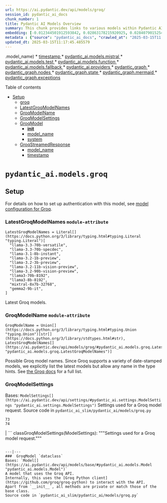 ```yaml
---
url: https://ai.pydantic.dev/api/models/groq/
session_id: pydantic_ai_docs
chunk_number: 1
title: Pydantic AI Models Overview
summary: This chunk provides links to various models within Pydantic AI, including Groq, Mistral, Test, Function, and Fallback models. It also references Pydantic providers and various components of the Pydantic graph, such as nodes, state, and exceptions.
embedding: [-0.012344501912593842, 0.02863178215920925, 0.028407901525497437, -0.0703481137752533, 0.021828314289450645, 0.0020926573779433966, -0.02599497139453888, -0.02247507870197296, -0.0225497055798769, -0.009521124884486198, 0.01453977171331644, -0.061243657022714615, -0.008756200782954693, -0.029850685968995094, 0.005307824816554785, -0.00010902496433118358, -0.045273538678884506, 0.027587007731199265, 0.01502484455704689, 0.04631831496953964, 0.04236309602856636, -0.031616851687431335, -0.008955205790698528, 0.01889299601316452, 0.015124347060918808, -0.006007450632750988, -0.020485032349824905, 0.06567151099443436, -0.0173133984208107, 0.0007991277379915118, 0.03320888802409172, -0.03236311674118042, -0.02134324051439762, -0.016305936500430107, -0.02686561644077301, -0.04654219374060631, 0.0073320744559168816, -0.0032462619710713625, 0.007263666950166225, 0.038457632064819336, -0.002778290305286646, -0.05955211818218231, -0.01565917208790779, -0.003955215681344271, -0.008986299857497215, 0.02967655658721924, 0.027512380853295326, 0.032164111733436584, -0.006321504712104797, 0.024502437561750412, -0.03776111826300621, -0.002119087614119053, -0.04960189014673233, -0.022201446816325188, 0.0021050951909273863, -0.021057171747088432, -0.03925365209579468, 0.015858177095651627, 0.04184070974588394, -0.025012386962771416, -0.009589532390236855, 0.0009561547776684165, -0.016940264031291008, 0.011305946856737137, 0.02731337770819664, -0.03159197419881821, -0.054377999156713486, 0.0025621838867664337, -0.02781088836491108, 0.006934065371751785, 0.011175350286066532, 0.03159197419881821, -0.05477600917220116, -0.022487515583634377, 6.500686140498146e-05, -0.032487496733665466, -0.004940910264849663, 0.0835321694612503, 0.022375576198101044, -0.04092031344771385, -0.011013658717274666, 0.024925323203206062, 0.015746235847473145, 0.01205221377313137, 0.0114862946793437, -0.021044733002781868, -0.051243677735328674, -0.02226363681256771, -0.022624332457780838, 0.012475098483264446, -0.02481338195502758, -0.03885564208030701, -0.018805932253599167, 0.010876843705773354, 0.06845757365226746, -0.027960142120718956, 0.021355677396059036, -0.040771059691905975, 0.01868155412375927, 0.019539760425686836, 0.006592026446014643, -0.024166617542505264, -0.03920390084385872, -0.014614397659897804, 0.060348134487867355, 0.013955195434391499, 0.026790989562869072, 0.0046237469650805, 0.001577266724780202, 0.0015508363721892238, -0.059452615678310394, -0.004633075091987848, 0.04427851736545563, 0.004968895111232996, -0.07184065133333206, -0.01573379896581173, -0.04226359352469444, 0.01894274726510048, -0.00324937142431736, -0.031119339168071747, -0.010217640548944473, 0.008171625435352325, 0.023345723748207092, -0.009172867052257061, 0.033034756779670715, 0.008582072332501411, 0.012356939725577831, -0.03218898922204971, -0.08805952221155167, -0.023146718740463257, 0.01665419526398182, -0.019067125394940376, 0.0021828312892466784, -0.028358150273561478, -0.00414489209651947, 0.014092011377215385, -0.06631827354431152, 0.029378049075603485, -0.03104471229016781, -0.0018920981092378497, -0.02123129926621914, -0.01999995857477188, -0.0007295538671314716, 0.012897983193397522, -0.0031902920454740524, 0.027985017746686935, -0.007369387894868851, 0.00888057891279459, -0.03517405688762665, 0.04323374107480049, 0.0066728717647492886, 0.031119339168071747, -0.02634323015809059, 0.013557186350226402, -0.026989994570612907, 0.006063420325517654, 0.017114393413066864, 0.025845717638731003, 0.01934075728058815, -0.013258679769933224, 0.006455210503190756, 0.026641735807061195, -0.0043812100775539875, 0.002862245310097933, -0.03514918312430382, 0.016044743359088898, -0.07447745651006699, -0.01365668885409832, -0.05323372036218643, -0.04771134629845619, 0.016380563378334045, 0.03467654436826706, -0.04323374107480049, 0.022748710587620735, 0.004993770737200975, 0.0025839500594884157, -0.059850625693798065, -0.03144272044301033, -0.041616830974817276, -0.0008737544412724674, 0.008638042025268078, 0.012910421006381512, -0.04967651516199112, -0.04223871976137161, -0.010273611173033714, -0.0016433424316346645, -0.03189048171043396, -0.00301616289652884, 0.02044771984219551, 0.05154218152165413, 0.010217640548944473, 0.0296019297093153, 0.022139258682727814, 0.006010559853166342, -0.015298476442694664, -0.03455216810107231, 0.014713900163769722, -0.018768617883324623, 0.040746185928583145, 0.03514918312430382, 0.020124336704611778, 0.0036318334750831127, 0.032014861702919006, -0.047636717557907104, -0.012276094406843185, -0.0536317303776741, -0.012189029715955257, -0.0037282262928783894, -0.07223866134881973, -0.007157945539802313, -0.011349479667842388, -0.019378069788217545, -0.01480096485465765, 0.03194023296236992, 0.012667885050177574, 0.02370641939342022, -0.07363168895244598, -0.00943406019359827, 0.034378040581941605, 0.03651733696460724, -0.009670378640294075, 0.06492523849010468, 0.010957689024508, 0.0064676483161747456, 0.02028602734208107, -0.0032960132230073214, -0.0014629944926127791, -0.01631837524473667, 0.0427362322807312, -0.014116887003183365, 0.014850716106593609, -0.00798505824059248, -0.028482528403401375, -0.04154220223426819, 0.023295972496271133, -0.04067155718803406, 0.0014731002738699317, 0.001856339513324201, 0.025696465745568275, -0.03957703337073326, -0.023096967488527298, -0.004580214619636536, -0.019116876646876335, 0.02325865812599659, 0.036716341972351074, 0.017064642161130905, -0.0034608137793838978, -0.045795924961566925, 0.025174077600240707, 0.0538804866373539, 0.02599497139453888, -0.0023818358313292265, 0.013084550388157368, -0.010254953987896442, -0.003476361045613885, -0.008749982342123985, -0.04087056219577789, 0.008824609220027924, -0.08373117446899414, -0.021741248667240143, -0.010080825537443161, -0.0021299708168953657, 0.0024362511467188597, 0.014253702014684677, -0.016380563378334045, 0.0031840731389820576, -0.009278587996959686, -0.015795987099409103, -0.015099471434950829, -0.0326865017414093, -0.007661676034331322, -0.03139296919107437, 0.020596973598003387, -0.014415393583476543, -0.04179095849394798, -0.0030394839122891426, 0.015472604893147945, 0.0024766740389168262, 0.0213681161403656, -0.03238799422979355, 0.01929100602865219, 0.039427779614925385, 0.05223869904875755, 0.05338297411799431, -0.021567119285464287, 0.029900437220931053, 0.027437755838036537, 0.01578355021774769, 0.026542235165834427, 0.025646714493632317, 0.01665419526398182, 0.027014870196580887, 0.025721341371536255, -0.043930258601903915, 0.05691530555486679, -0.035248685628175735, 0.018221355974674225, 0.01296017225831747, 0.003852604189887643, -0.01894274726510048, 0.03174122795462608, 0.0018501206068322062, -0.0337810255587101, -0.03490042686462402, -0.007444014772772789, 0.02186562679708004, 0.008948986418545246, 0.00029870119760744274, 0.004937801044434309, -0.005581456236541271, 0.001449779374524951, 0.020062148571014404, -0.023955175653100014, -0.04236309602856636, -0.018569614738225937, 0.002549746073782444, 0.012667885050177574, 0.047586966305971146, 0.03927852585911751, 0.015136784873902798, -0.012282312847673893, -0.013482559472322464, 0.014502458274364471, 0.02337059937417507, -0.03694022446870804, -0.018457673490047455, -0.04203971475362778, -0.010062168352305889, -0.03191535919904709, -0.03497505187988281, 0.03375615179538727, -0.027462629601359367, -0.050845667719841, 0.07388044893741608, 0.013109426014125347, -0.005600112956017256, -0.004026732873171568, 0.05154218152165413, 0.004235066007822752, 0.033009883016347885, -0.0470397062599659, -0.024987511336803436, -0.03139296919107437, -0.02247507870197296, -0.03930340334773064, 0.02139299176633358, 0.010143013671040535, 0.04960189014673233, -0.020223839208483696, 0.007910431362688541, -0.0024098209105432034, -0.006747498642653227, -0.011884303763508797, 0.018059665337204933, -0.04773622006177902, -0.002826486714184284, 0.012568382546305656, -0.002983513753861189, -0.03925365209579468, 0.032985005527734756, -0.06990035623311996, 0.032935258001089096, -0.06328345090150833, -0.029452675953507423, 0.007412920240312815, -0.012108184397220612, 0.010174108669161797, -0.04522378742694855, -0.007661676034331322, 0.004850736353546381, -0.00019958759367000312, 0.015161660499870777, -0.007226353511214256, -0.032512370496988297, -0.02042284421622753, -0.03544769063591957, -0.016218872740864754, 0.0333581417798996, 0.005049740895628929, 0.018308419734239578, 0.031144214794039726, -0.00830222200602293, -0.0012430011993274093, -0.014291015453636646, 0.03833325579762459, 0.007064662408083677, -0.028606906533241272, 0.04833323508501053, -0.031641725450754166, 0.028507404029369354, -0.038930267095565796, 0.0006646441761404276, 0.03701484948396683, -0.04604468122124672, 0.003176299389451742, 0.014477582648396492, 0.021977566182613373, 0.001588149694725871, 0.05452725291252136, 0.039427779614925385, 0.050820790231227875, -0.01715170592069626, -0.013731314800679684, 0.016305936500430107, -0.014241264201700687, -0.03455216810107231, 0.025136765092611313, 0.036119330674409866, 0.006200236268341541, -0.006847001146525145, 0.015646733343601227, 0.011430324986577034, 0.006274862680584192, -0.027487505227327347, 0.003370639868080616, -0.053930237889289856, -0.006393021903932095, 0.0039179022423923016, 0.035795945674180984, 0.0564177967607975, 0.014054697938263416, -0.07950232177972794, -0.006455210503190756, -0.010205202735960484, -0.04276110604405403, 0.05611928924918175, 0.02351985312998295, -0.0795520767569542, 0.014402955770492554, -0.03823375329375267, -0.002193714492022991, -0.04932825639843941, 0.016330812126398087, -0.06930334120988846, 0.0414675772190094, -0.016380563378334045, -0.02023627795279026, 0.030248694121837616, 0.007966401986777782, -0.015111909247934818, 0.006150485016405582, -0.017723845317959785, -0.00024117642897181213, 0.04134320095181465, -0.014427831396460533, 0.00998754147440195, 0.019937770441174507, -0.029875561594963074, -0.01393031980842352, -0.05786057934165001, 0.002024249639362097, 0.03512430563569069, -0.0056032221764326096, -0.018084540963172913, 0.023457663133740425, -0.009409184567630291, 0.06572125852108002, 0.011859428137540817, 0.06686553359031677, -0.052188947796821594, 0.01599499210715294, 0.019228816032409668, -0.01702732779085636, 0.02452731318771839, -0.027636758983135223, -0.03198998421430588, 0.014701462350785732, -0.00682834442704916, -0.022201446816325188, -0.012251218780875206, 0.012798481620848179, -0.02146761864423752, -0.010453958995640278, 0.020062148571014404, 0.0061411564238369465, -0.011623110622167587, -0.004160439129918814, 0.017587028443813324, 0.01386813074350357, 0.033955153077840805, -0.004017404746264219, 0.0008550977800041437, -0.022400451824069023, 0.03370640054345131, -0.04786060005426407, 0.033407893031835556, 0.005799117498099804, -0.059800874441862106, 0.007201477885246277, -0.0361442044377327, -0.033532269299030304, -0.013109426014125347, 0.04828348383307457, -0.013134301640093327, 0.03649246320128441, 0.0042506130412220955, -0.03221386298537254, 0.006327723618596792, -0.019353194162249565, -0.04405463486909866, -0.009664159268140793, 0.0063463798724114895, -0.002831151010468602, 0.036119330674409866, 0.005102601367980242, 0.01011813897639513, 0.0057835704647004604, 0.03564669191837311, 0.0012041331501677632, 0.06935308873653412, -0.043507374823093414, 0.014440269209444523, 0.01506215799599886, 0.03512430563569069, 0.029402924701571465, 0.025596963241696358, 0.013532310724258423, 0.019950207322835922, -0.011218882165849209, 0.01061564963310957, 0.023532290011644363, -0.027188999578356743, -0.027885515242815018, 0.0019807172939181328, -0.03654221445322037, -0.021082047373056412, -0.02118154801428318, -0.03007456474006176, -0.004483821801841259, -0.030895458534359932, 0.03159197419881821, 0.007046005688607693, -0.0002759633644018322, -0.02170393615961075, -0.01679101027548313, -0.005746257025748491, 0.01912931352853775, -0.01988801918923855, -0.019713889807462692, -0.03186560794711113, -0.008463912643492222, 0.02181587554514408, -0.004468274302780628, 0.009297244250774384, 0.008252470754086971, 0.030820833519101143, 0.03333326429128647, -0.02773626148700714, 0.00048429626622237265, 0.013022361323237419, 0.03246261924505234, -0.007978839799761772, -0.0004147224244661629, -0.042064592242240906, 0.0025808406062424183, -0.004148001316934824, -0.0367412194609642, 0.04296011105179787, 0.006284191273152828, 0.02728850208222866, 0.0027347581926733255, -0.027935266494750977, 0.04248747602105141, 0.031293466687202454, -0.02134324051439762, 0.037636738270521164, 0.03554718941450119, 0.01274873036891222, -0.01271141692996025, -0.026318354532122612, 0.00861938577145338, 0.006896751932799816, -0.009203961119055748, 0.01799747534096241, 0.011430324986577034, -0.04067155718803406, -0.015198973938822746, -0.003128102980554104, -0.004172876942902803, -0.006536056287586689, -0.027089497074484825, -0.044427771121263504, 0.014427831396460533, -0.008824609220027924, -0.06069639325141907, -0.008805952034890652, 0.004804094787687063, 0.03972628712654114, -0.006604464258998632, 0.005640535615384579, 0.023880548775196075, -0.03194023296236992, 0.00827734638005495, 0.006691528484225273, 0.007313417736440897, -0.019713889807462692, 0.026218852028250694, 0.004673497751355171, -0.033880528062582016, 0.050771038979291916, 0.010939032770693302, -0.0019045359222218394, -0.011467638425529003, 0.05507451295852661, -0.01060321182012558, -0.022251198068261147, 0.03731335699558258, -0.009589532390236855, -0.02299746498465538, 0.0043718814849853516, -0.006523618474602699, 0.008470132015645504, -0.02026115357875824, -0.06845757365226746, -0.052139196544885635, 0.009079583920538425, -0.05378098413348198, 0.025111889466643333, 0.061790917068719864, -0.02347010187804699, 0.017425337806344032, 0.014166637323796749, 0.034402914345264435, -0.009956447407603264, 0.014888029545545578, 0.0003533108392730355, 0.0013899225741624832, 0.0036318334750831127, -0.04009941965341568, 0.04472627863287926, 0.009707692079246044, -0.01863180287182331, 0.056169040501117706, 0.02589546889066696, -0.012848232872784138, -0.0010556570487096906, -0.00696515990421176, -0.006616902071982622, 0.014664148911833763, -0.02320890873670578, 0.03047257475554943, 0.049950145184993744, 0.007524860091507435, -0.01123753935098648, 0.028955165296792984, -0.0314178466796875, -0.0038930268492549658, 0.004692154470831156, 0.022873086854815483, 0.012667885050177574, -0.01273629255592823, -0.04320886731147766, -0.02165418490767479, -0.03191535919904709, 0.010485053062438965, -0.023084530606865883, -0.004626856185495853, -0.003914793021976948, -0.018905434757471085, 0.04475115239620209, -0.05293521657586098, 0.0022030428517609835, 0.002316537545993924, -0.030746206641197205, -0.030696455389261246, 0.04089543968439102, 0.021268613636493683, 0.0127736059948802, -0.007618143688887358, -0.008669136092066765, 0.011977587826550007, 0.007444014772772789, 0.03878101706504822, 0.012649227865040302, -0.009191523306071758, 0.02365666814148426, 0.005046631675213575, -0.05019890144467354, -0.0247885063290596, 0.050746165215969086, -0.026492483913898468, 0.006259315647184849, -0.06203967332839966, 0.018669115379452705, 0.046193934977054596, -0.06691528856754303, 0.020584534853696823, 0.027014870196580887, 0.011548483744263649, 0.005562799517065287, 0.024776069447398186, -0.018271107226610184, -0.01128729060292244, -0.0028187131974846125, 0.027910390868782997, 0.0008309995755553246, -0.006253096740692854, 0.012562163174152374, -0.026741238310933113, -0.10995002090930939, 0.015397978946566582, -0.009328339248895645, 0.00575558515265584, -0.0007489878917112947, -0.03097008541226387, 0.02786063961684704, 0.0023305299691855907, -0.002218589885160327, 0.03606957942247391, -0.025087013840675354, -0.026666611433029175, 0.04059693217277527, -0.006194017361849546, 0.03883076831698418, -0.003625614568591118, 0.008756200782954693, -0.024091990664601326, 0.054825760424137115, 0.002411375753581524, 0.025460146367549896, -0.009123115800321102, 0.011940274387598038, -0.017674094066023827, 0.014042260125279427, -0.011119380593299866, -0.022636769339442253, -0.022748710587620735, 0.029378049075603485, -0.01983826793730259, -0.027437755838036537, -0.0016153573524206877, 0.0010439966572448611, 0.010261173360049725, -0.014266139827668667, -0.0100497305393219, 0.0063059572130441666, -0.052188947796821594, 0.009900477714836597, 0.0030643593054264784, 0.010727589949965477, 0.009085802361369133, 0.012667885050177574, -0.02486313320696354, 0.0024020473938435316, 0.01481340266764164, -0.01728852279484272, -0.004185314755886793, 0.045771051198244095, -0.0037779773119837046, -0.000421329983510077, 0.0026026065461337566, 0.008333316072821617, 0.004070265218615532, -0.0010230079060420394, -0.007220134604722261, -0.020161651074886322, -0.0015998102026060224, -0.009533562697470188, -0.05089541897177696, 0.05233820155262947, 0.0005126699688844383, 0.013532310724258423, 0.005911057814955711, 0.03885564208030701, -0.01123753935098648, -0.02526114322245121, 0.00797262042760849, -0.0016884293872863054, 0.007400482427328825, -0.02278602309525013, -0.012674103491008282, -0.009508687071502209, 0.006523618474602699, 0.028880538418889046, 0.03450241684913635, -0.029825810343027115, 0.05507451295852661, 0.0435819998383522, 0.023196469992399216, 0.007823366671800613, 0.023096967488527298, 0.005124367773532867, 0.018432797864079475, -0.019950207322835922, 0.006430335342884064, 0.0021983785554766655, -0.014477582648396492, -0.04970139265060425, -0.040721308439970016, -0.0363183356821537, 3.855227623716928e-05, 0.0018718867795541883, 0.025037262588739395, 0.03054720163345337, 0.01910443790256977, -0.007499984465539455, -0.01181589625775814, -0.08905454725027084, -0.009570876136422157, 0.023781046271324158, -0.009502468630671501, 0.05198994278907776, -0.00253264419734478, -0.009900477714836597, -0.004679716657847166, 0.025746216997504234, -0.04330836981534958, -0.033059634268283844, 0.008358191698789597, 0.02139299176633358, -0.012139278464019299, 0.01003729272633791, -0.03542281314730644, 0.005102601367980242, 0.0015228514093905687, 0.060298383235931396, 0.009589532390236855, -0.020833291113376617, 0.013208928517997265, 0.005584565922617912, 0.0023973830975592136, -0.0016542255179956555, -0.024091990664601326, 0.03639296069741249, -0.014937780797481537, 0.0331093855202198, 0.022437764331698418, -0.030223818495869637, -0.029427800327539444, -0.012518631294369698, 0.03649246320128441, -0.021069608628749847, 0.003398624947294593, 0.02504969947040081, 0.02181587554514408, 0.03519893437623978, -0.04818398132920265, 0.012935296632349491, -0.018930310383439064, -0.0003655542968772352, 0.012624352239072323, 0.02099498175084591, 0.011554703116416931, -0.005572128109633923, 0.0290546678006649, -0.00445894617587328, -0.0012492201058194041, -0.0026134897489100695, 0.01745021343231201, -0.011393011547625065, 0.036119330674409866, 0.02868153341114521, -0.00032396544702351093, -0.041616830974817276, -0.008924110792577267, -0.020833291113376617, -0.01865667849779129, 0.022649208083748817, 0.006290410179644823, 0.021517369896173477, 0.0049626766704022884, -0.01689051277935505, -0.008955205790698528, 0.014303453266620636, -0.0007163386908359826, 0.0004835189029108733, -0.03728847950696945, -0.015348227694630623, 0.018880559131503105, -0.02410442754626274, -0.002817158354446292, -0.018955186009407043, 0.004763671662658453, 0.013047236949205399, 0.05014915019273758, -0.01482584048062563, 0.0019496228778734803, 0.029029792174696922, 0.0015632741851732135, 0.01296017225831747, -0.005143024493008852, 0.007388044614344835, 0.012935296632349491, 0.010559679940342903, -0.03363177180290222, 0.03646758571267128, -0.017873097211122513, 0.012139278464019299, -0.03330839052796364, 0.005034193862229586, -0.015858177095651627, -0.05338297411799431, -0.021927816793322563, 0.021268613636493683, -0.011281071230769157, 0.022885525599122047, -0.0011349479900673032, 0.004356334451586008, 0.019116876646876335, -0.02078353986144066, 0.04631831496953964, 0.007468890398740768, 0.004906706511974335, 0.016902949661016464, 0.0013222920242697, -0.0020429063588380814, 0.026989994570612907, 0.016666632145643234, 0.05159193277359009, 0.023134281858801842, 0.000611394876614213, -0.026069598272442818, -0.03997504338622093, 0.047984976321458817, 0.006504961755126715, -0.02299746498465538, 0.03838300704956055, -0.008980081416666508, -0.006791030988097191, -0.023980051279067993, 0.06233818084001541, -0.0006246100529097021, -0.013395494781434536, 0.0333581417798996, 0.0034950177650898695, -0.012897983193397522, -0.0024362511467188597, 0.01503728237003088, 0.017848221585154533, -0.02523626759648323, 0.03126859292387962, -0.023096967488527298, -0.03146759793162346, 0.02691536769270897, 0.006358817685395479, 0.004810313694179058, 0.0012849787017330527, 0.002983513753861189, -0.0066479966044425964, 0.0519401915371418, 0.011305946856737137, -0.04475115239620209, 0.01631837524473667, -0.012599476613104343, -0.03507455438375473, 0.006666652858257294, -0.018756181001663208, 0.02870640903711319, -0.018333295360207558, -0.031641725450754166, 0.011940274387598038, 0.011442762799561024, 0.026965118944644928, -0.04878099635243416, -0.02999993786215782, -0.017611904069781303, -0.02299746498465538, -0.02033577859401703, 0.003176299389451742, -0.014141762629151344, -0.04059693217277527, 0.009036051109433174, -0.004328349605202675, -0.03470142185688019, -0.010360674932599068, 0.0053979987278580666, 0.0023040997330099344, -0.014713900163769722, 0.025373082607984543, 0.03502480313181877, 0.055820781737565994, 0.049427758902311325, 0.05905460566282272, -0.006784812081605196, -0.040273550897836685, -0.008028590120375156, 0.028606906533241272, -0.023196469992399216, 0.03554718941450119, 0.023383036255836487, 0.0399501658976078, 0.017624342814087868, 0.011156694032251835, -0.010192764922976494, 0.014291015453636646, -0.027039745822548866, 0.012835795059800148, 0.0013868131209164858, 0.04614418372511864, -0.0005946815945208073, -0.01618155837059021, -0.012008681893348694, -0.006710185203701258, 0.0442536398768425, -0.0009647057158872485, 0.012537287548184395, 0.03696509823203087, 0.03271137550473213, 0.020833291113376617, -0.019925331696867943, 0.0018221355276182294, -0.000710897205863148, 0.03694022446870804, -0.012456442229449749, 0.0025295347440987825, -0.0019185284618288279, 0.029776059091091156, -0.012437785975635052, -0.02544770948588848, 0.00919774267822504, -0.016405439004302025, -0.02144274301826954, 0.0016682179411873221, -0.02910441905260086, -0.015596983022987843, -0.005830212030559778, -0.006159813143312931, -0.011766145005822182, -0.008190281689167023, -0.04420388862490654, -0.020348217338323593, 0.0007695879903621972, -0.005270511843264103, -0.01128729060292244, 0.005360685754567385, 0.018569614738225937, -0.013967633247375488, 0.018830807879567146, 0.004642403684556484, -0.033955153077840805, 0.004614418372511864, 0.022425327450037003, -0.03373127430677414, -0.0010797552531585097, -0.01452733390033245, -0.003840166376903653, 0.017873097211122513, -0.026119349524378777, 0.028930289670825005, 0.007021130062639713, -0.028532279655337334, 0.025373082607984543, 0.03828350454568863, 0.029029792174696922, 0.04049742966890335, 0.013805941678583622, -0.024900447577238083, 0.0019216379150748253, 0.00885570328682661, -0.02952730283141136, -0.01618155837059021, 0.01011813897639513, 0.013594499789178371, 0.019228816032409668, 0.0020926573779433966, -0.009073364548385143, -0.017251208424568176, -0.014502458274364471, 0.053482476621866226, 0.021218862384557724, -0.007431576959788799, 0.04606955870985985, -0.015584545210003853, 0.000814674946013838, 0.026965118944644928, 0.022798461839556694, 0.03828350454568863, -0.011915398761630058, 0.03223874047398567, 0.006442772690206766, 0.026293478906154633, 0.002677233424037695, -0.013519872911274433, 0.0027969470247626305, -0.031069587916135788, -0.0027300938963890076, -0.02868153341114521, -0.02125617489218712, 0.00750620337203145, -0.004524244461208582, -0.02460194006562233, 0.015435291454195976, -0.010485053062438965, -0.001210352056659758, -0.02955217845737934, -0.0038930268492549658, 0.001421794411726296, 0.015248725190758705, 0.06263668835163116, -0.007798491511493921, -0.025820842012763023, 0.013096988201141357, 0.0030239366460591555, 0.006337051745504141, -0.013482559472322464, 0.020198963582515717, -0.008532321080565453, 0.030323320999741554, -0.0022698959801346064, 0.007636800408363342, 0.038482509553432465, 0.00830222200602293, 0.020534783601760864, -0.014054697938263416, -0.04549742117524147, 0.03639296069741249, 0.015223849564790726, -0.037586987018585205, 0.0011481631081551313, 0.006312176119536161, 0.009664159268140793, -0.0025481912307441235, 0.018146729096770287, 0.00174128997605294, -0.0026539124082773924, -0.026492483913898468, 0.009496249258518219, 0.015845738351345062, 0.006809687707573175, -0.0007688106270506978, -0.019017374143004417, 0.010497490875422955, -0.009589532390236855, -0.0229725893586874, -0.009782318025827408, -0.014129324816167355, -0.010136795230209827, 0.019490009173750877, 0.001490979571826756, 0.03288550674915314, 0.012860670685768127, -0.013519872911274433, 0.0007983503746800125, -0.06965159624814987, 0.00684078224003315, -0.01072137150913477, -0.04587055370211601, -0.004135563503950834, -0.03649246320128441, -0.03696509823203087, -0.012189029715955257, -0.02870640903711319, 0.019514884799718857, 0.008047247305512428, -0.01702732779085636, 0.017698969691991806, -0.008383067324757576, 0.08592022210359573, 0.027014870196580887, -0.0066728717647492886, -0.0041231256909668446, -0.008700231090188026, 0.003126548370346427, 0.012313407845795155, 0.008961424231529236, -0.012251218780875206, -0.005954589694738388, -0.008955205790698528, 0.02644273266196251, 0.028532279655337334, 0.01944025792181492, 0.02691536769270897, -0.0072885421104729176, 0.019241254776716232, 0.018619364127516747, 0.013121863827109337, 0.009906696155667305, 0.025646714493632317, 0.03552231565117836, 0.012276094406843185, -0.002543527167290449, -0.003286684863269329, -0.02162930928170681, 0.021952692419290543, -0.010397988371551037, 0.040298424661159515, 0.010982564650475979, -0.011728831566870213, -0.0011963595170527697, -0.005914167035371065, 0.00040850351797416806, -0.015422853641211987, -0.021666621789336205, -0.009036051109433174, -0.011150474660098553, 0.008233814500272274, 0.005068397615104914, 0.019825831055641174, 0.00415732990950346, 0.01679101027548313, -0.019378069788217545, 0.0028591358568519354, 0.008320878259837627, 0.009266150183975697, 0.00942162238061428, -0.012493755668401718, 0.0005352134467102587, -0.013246241956949234, -0.003243152517825365, -0.004549120087176561, -0.019452696666121483, 0.012045995332300663, -0.028532279655337334, 0.002046015812084079, 0.016592005267739296, 0.009315901435911655, 0.006710185203701258, -0.003781086765229702, 0.02023627795279026, -0.014689024537801743, 0.013494997285306454, -0.015497480519115925, -0.03559694066643715, 0.018084540963172913, 0.027537256479263306, -0.0014645492192357779, 0.019402945414185524, -0.0036100673023611307, 0.03278600424528122, 0.014029822312295437, 0.014850716106593609, 0.012014901265501976, 0.0033613115083426237, -0.031069587916135788, -0.030298445373773575, 0.0027689619455486536, 0.0673132985830307, 0.02394273690879345, -0.02557208761572838, -0.014353204518556595, -0.0044340705499053, -0.03402978181838989, -0.024353183805942535, 0.013283555395901203, -0.02363179251551628, -0.024166617542505264, 0.02955217845737934, 0.04970139265060425, -0.0009219508501701057, 0.0037779773119837046, 0.008911672979593277, 0.04651731625199318, 0.03786062076687813, -0.005077725742012262, 0.0083395354449749, 0.016940264031291008, 0.03266162425279617, 0.04547254368662834, 0.018084540963172913, -0.009309682063758373, 0.04044767841696739, -0.024689003825187683, 0.011405449360609055, 0.01847011223435402, -0.015646733343601227, 0.0038152907509356737, -0.004070265218615532, 0.021716373041272163, 0.025273580104112625, -0.007922869175672531, 0.007101975381374359, -0.01639300212264061, -0.01217037346214056, -0.020435281097888947, 0.03791037201881409, -0.00943406019359827, -0.04967651516199112, 0.018320858478546143, -0.004110688343644142, 0.00428170757368207, -0.008824609220027924, 0.01749996468424797, 0.01754971593618393, 0.010087043978273869, -0.022587018087506294, 0.003952106460928917, -0.011256195604801178, -0.010528585873544216, 0.02646760828793049, -0.020808415487408638, -0.02634323015809059, -0.01563429646193981, -0.0002450632455293089, 0.0016588896978646517, 0.003852604189887643, -0.031616851687431335, 0.04917900264263153, 0.007027348969131708, 0.022226322442293167, -0.02092035487294197, 0.002459572162479162, 0.021915378049016, -0.01689051277935505, 0.006277972366660833, -0.01620643399655819, -0.014291015453636646, 0.008812171407043934, -0.01587061397731304, -0.022388014942407608, 0.0009569321409799159, -0.004642403684556484, -0.0013098543277010322, -0.026318354532122612, 0.03788549453020096, -0.0418904609978199, 0.004287926480174065, -0.026542235165834427, -0.004741905722767115, -0.002866909606382251, -0.024925323203206062, -0.02131836488842964, 0.020771101117134094, 0.028109395876526833, -0.010939032770693302, -0.0052456362172961235, -0.003560316050425172, 0.015447729267179966, -0.007226353511214256, 0.006735060829669237, 0.00018316583009436727, 0.04840786010026932, -0.036691468209028244, -0.0067164041101932526, -0.006517399568110704, 0.01009326335042715, 0.012692759744822979, 0.012307188473641872, -0.025460146367549896, 0.0008636487182229757, 0.02396761253476143, -0.04223871976137161, -0.012120622210204601, -0.015534793958067894, -0.0060665300115942955, -0.0001459496415918693, 0.022114383056759834, -0.01181589625775814, 0.008731325156986713, -0.022300949320197105, 0.005606331862509251, 0.0032120582181960344, 0.009807193651795387, -0.004757452756166458, 0.02181587554514408, 0.01002485491335392, 0.038034748286008835, -0.006309066899120808, -0.037139229476451874, 0.006592026446014643, 0.013494997285306454, -0.008675355464220047, -1.604522913112305e-05, 0.0053420290350914, 0.004253722727298737, 0.028805911540985107, -0.0173133984208107, 0.016902949661016464, -0.02023627795279026, 0.003292903769761324, -0.003575863316655159, 0.020460156723856926, 0.021517369896173477, -0.01386813074350357, 0.007344512268900871, 0.023830797523260117, -0.005171009339392185, -0.014577084220945835, -0.010031074285507202, -0.024689003825187683, 0.044328268617391586, 0.000745489785913378, 0.05114417523145676, -0.011660424061119556, 0.007711426820605993, 0.016144245862960815, 0.0007684219162911177, 0.01745021343231201, 0.01662931963801384, -0.026268603280186653, -0.021517369896173477, -0.028109395876526833, 0.0018920981092378497, -0.018109416589140892, -0.0021206424571573734, -0.003302232129499316, 0.0072885421104729176, -0.02738800458610058, 0.026741238310933113, 0.030348196625709534, -0.0008791959844529629, 0.013059674762189388, -0.0026974447537213564, -0.010404207743704319, 0.0014233491383492947, -0.032164111733436584, 0.0003249371366109699, 0.040771059691905975, 0.026218852028250694, 0.023171594366431236, 0.020883042365312576, -0.033059634268283844, 0.00830222200602293, -0.03330839052796364, -0.030621828511357307, 0.014664148911833763, 0.014689024537801743, 0.010795997455716133, -0.04977601766586304, 0.013271117582917213, 0.031666602939367294, 0.00800993386656046, 0.02110692299902439, 0.035273559391498566, -0.030596952885389328, -0.045820802450180054, -0.038557134568691254, 0.017201457172632217, 0.022064631804823875, -0.004524244461208582, -0.019564636051654816, 0.00797262042760849, 0.005003099329769611, 0.026492483913898468, -0.003104782197624445, 0.002499994821846485, 0.006054092198610306, 3.427678893785924e-05, 0.01910443790256977, -0.03375615179538727, 0.014689024537801743, -0.009968885220587254, -0.004468274302780628, 0.048905372619628906, 0.0010712043149396777, 0.008227595128118992, 0.011050972156226635, 0.030422823503613472, 0.06159191578626633, 0.012294750660657883, 0.031169090420007706, -0.03587057441473007, 0.0005670852842740715, 0.02294771373271942, 0.008557196706533432, -0.0007369387894868851, -0.014937780797481537, 2.793643261611578e-06, 0.0019325208850204945, -0.010031074285507202, 0.008600728586316109, -0.02828352525830269, -0.004104469437152147, 0.019303442910313606, 0.013432808220386505, 0.017325835302472115, -0.03967653587460518, -0.0010416645091027021, 0.009745004586875439, -0.006971378810703754, -0.00341417221352458, -0.003911683335900307, 0.009048488922417164, -0.006281081587076187, -0.018619364127516747, 0.002566847950220108, -0.004185314755886793, 0.012319626286625862, 0.005226979497820139, -0.0043718814849853516, 0.016069618985056877, -0.005985684227198362, -0.004319021012634039, 0.024216368794441223, -0.02957705408334732, 0.00884326547384262, 0.030721331015229225, -0.0201865267008543, -0.0020771101117134094, -0.010273611173033714, 0.009701472707092762, -0.010006198659539223, -0.017798470333218575, 0.0036007389426231384, 0.014241264201700687, 0.035273559391498566, 0.005712052807211876, 0.018009914085268974, -0.03549743816256523, -0.029278546571731567, -0.016305936500430107, -0.01009326335042715, -0.002499994821846485, 0.02967655658721924, 0.008016153238713741, -0.013606937602162361, -0.0015453948872163892, -0.022873086854815483, 0.015298476442694664, 0.010180327109992504, 0.05114417523145676, -0.0005845759296789765, 0.03833325579762459, 0.027512380853295326, -0.03828350454568863, -0.0034359381534159184, -0.0026181538123637438, -0.008103216998279095, -0.005995012819766998, -0.002238801447674632, -0.010547242127358913, 0.019875580444931984, 0.002406711457297206, 0.0066728717647492886, 0.012512411922216415, -0.02405467815697193, 0.008065903559327126, 0.0050310841761529446, 0.01934075728058815, -0.027910390868782997, 0.04363175109028816, -0.017139269039034843, 0.026989994570612907, -0.011162912473082542, -0.022848211228847504, -0.031691476702690125, 0.022014880552887917, -0.008837047033011913, 0.027636758983135223, -0.013830817304551601, -0.012922858819365501, 0.010783559642732143, -0.01776115782558918, -0.024900447577238083, -0.014589522033929825, 0.026517359539866447, -0.00579600827768445]
metadata : {"source": "pydantic_ai_docs", "crawled_at": "2025-03-15T11:17:45.482344", "url_path": "/api/models/groq/", "chunk_size": 4294}
updated_dt: 2025-03-15T11:17:45.485579
---
```

.model_name)
          * [ timestamp  ](https://ai.pydantic.dev/api/models/groq/#pydantic_ai.models.groq.GroqStreamedResponse.timestamp)
    * [ pydantic_ai.models.mistral  ](https://ai.pydantic.dev/api/models/mistral/)
    * [ pydantic_ai.models.test  ](https://ai.pydantic.dev/api/models/test/)
    * [ pydantic_ai.models.function  ](https://ai.pydantic.dev/api/models/function/)
    * [ pydantic_ai.models.fallback  ](https://ai.pydantic.dev/api/models/fallback/)
    * [ pydantic_ai.providers  ](https://ai.pydantic.dev/api/providers/)
    * [ pydantic_graph  ](https://ai.pydantic.dev/api/pydantic_graph/graph/)
    * [ pydantic_graph.nodes  ](https://ai.pydantic.dev/api/pydantic_graph/nodes/)
    * [ pydantic_graph.state  ](https://ai.pydantic.dev/api/pydantic_graph/state/)
    * [ pydantic_graph.mermaid  ](https://ai.pydantic.dev/api/pydantic_graph/mermaid/)
    * [ pydantic_graph.exceptions  ](https://ai.pydantic.dev/api/pydantic_graph/exceptions/)


Table of contents 
  * [ Setup  ](https://ai.pydantic.dev/api/models/groq/#setup)
    * [ groq  ](https://ai.pydantic.dev/api/models/groq/#pydantic_ai.models.groq)
    * [ LatestGroqModelNames  ](https://ai.pydantic.dev/api/models/groq/#pydantic_ai.models.groq.LatestGroqModelNames)
    * [ GroqModelName  ](https://ai.pydantic.dev/api/models/groq/#pydantic_ai.models.groq.GroqModelName)
    * [ GroqModelSettings  ](https://ai.pydantic.dev/api/models/groq/#pydantic_ai.models.groq.GroqModelSettings)
    * [ GroqModel  ](https://ai.pydantic.dev/api/models/groq/#pydantic_ai.models.groq.GroqModel)
      * [ __init__  ](https://ai.pydantic.dev/api/models/groq/#pydantic_ai.models.groq.GroqModel.__init__)
      * [ model_name  ](https://ai.pydantic.dev/api/models/groq/#pydantic_ai.models.groq.GroqModel.model_name)
      * [ system  ](https://ai.pydantic.dev/api/models/groq/#pydantic_ai.models.groq.GroqModel.system)
    * [ GroqStreamedResponse  ](https://ai.pydantic.dev/api/models/groq/#pydantic_ai.models.groq.GroqStreamedResponse)
      * [ model_name  ](https://ai.pydantic.dev/api/models/groq/#pydantic_ai.models.groq.GroqStreamedResponse.model_name)
      * [ timestamp  ](https://ai.pydantic.dev/api/models/groq/#pydantic_ai.models.groq.GroqStreamedResponse.timestamp)


# `pydantic_ai.models.groq`
## Setup
For details on how to set up authentication with this model, see [model configuration for Groq](https://ai.pydantic.dev/models/#groq).
###  LatestGroqModelNames `module-attribute`
```
LatestGroqModelNames = Literal[](https://docs.python.org/3/library/typing.html#typing.Literal "typing.Literal")[
  "llama-3.3-70b-versatile",
  "llama-3.3-70b-specdec",
  "llama-3.1-8b-instant",
  "llama-3.2-1b-preview",
  "llama-3.2-3b-preview",
  "llama-3.2-11b-vision-preview",
  "llama-3.2-90b-vision-preview",
  "llama3-70b-8192",
  "llama3-8b-8192",
  "mixtral-8x7b-32768",
  "gemma2-9b-it",
]

```

Latest Groq models.
###  GroqModelName `module-attribute`
```
GroqModelName = Union[](https://docs.python.org/3/library/typing.html#typing.Union "typing.Union")[str[](https://docs.python.org/3/library/stdtypes.html#str), LatestGroqModelNames[](https://ai.pydantic.dev/api/models/groq/#pydantic_ai.models.groq.LatestGroqModelNames "pydantic_ai.models.groq.LatestGroqModelNames")]

```

Possible Groq model names.
Since Groq supports a variety of date-stamped models, we explicitly list the latest models but allow any name in the type hints. See [the Groq docs](https://console.groq.com/docs/models) for a full list.
###  GroqModelSettings
Bases: `ModelSettings[](https://ai.pydantic.dev/api/settings/#pydantic_ai.settings.ModelSettings "pydantic_ai.settings.ModelSettings")`
Settings used for a Groq model request.
Source code in `pydantic_ai_slim/pydantic_ai/models/groq.py`
```
73
74
```
| ```
classGroqModelSettings(ModelSettings):
"""Settings used for a Groq model request."""

```
  
---|---  
###  GroqModel `dataclass`
Bases: `Model[](https://ai.pydantic.dev/api/models/base/#pydantic_ai.models.Model "pydantic_ai.models.Model")`
A model that uses the Groq API.
Internally, this uses the [Groq Python client](https://github.com/groq/groq-python) to interact with the API.
Apart from `__init__`, all methods are private or match those of the base class.
Source code in `pydantic_ai_slim/pydantic_ai/models/groq.py`